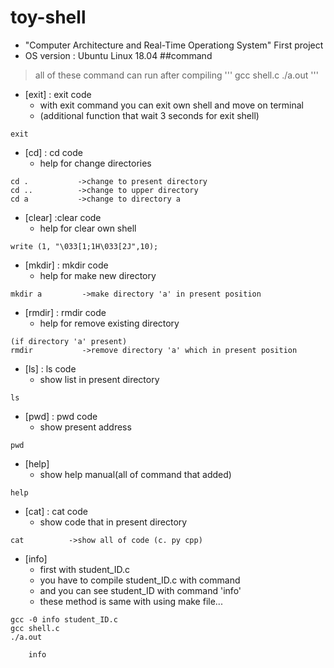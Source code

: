 # toy-shell
+ "Computer Architecture and Real-Time Operationg System" First project
+ OS version : Ubuntu Linux 18.04
##command
> all of these command can run after compiling
'''
gcc shell.c
./a.out
'''


+ [exit] : exit code
	+ with exit command you can exit own shell and move on terminal
	+ (additional function that wait 3 seconds for exit shell)
```
exit
```
+ [cd] : cd code
	+ help for change directories
```
cd .           ->change to present directory
cd ..          ->change to upper directory
cd a           ->change to directory a 
```
+ [clear] :clear code
	+ help for clear own shell
```
write (1, "\033[1;1H\033[2J",10);
```
+ [mkdir] : mkdir code
	+ help for make new directory
```
mkdir a         ->make directory 'a' in present position
```
+ [rmdir] : rmdir code
	+ help for remove existing directory
```
(if directory 'a' present)
rmdir           ->remove directory 'a' which in present position
```
+ [ls] : ls code
	+ show list in present directory
```
ls
```
+ [pwd] : pwd code
	+ show present address
```
pwd
```
+ [help]
	+ show help manual(all of command that added)
```
help
```
+ [cat] : cat code
	+ show code that in present directory
```
cat          ->show all of code (c. py cpp)
```
+ [info]
	+ first with student_ID.c
	+ you have to compile student_ID.c with command
	+ and you can see student_ID with command 'info'
	+ these method is same with using  make file...
```
gcc -0 info student_ID.c
gcc shell.c
./a.out
```

```
	info
```

